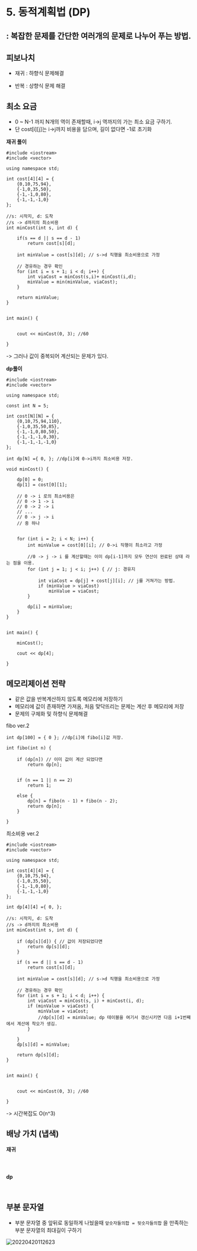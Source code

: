 # 5. 동적계획법 (DP)
: 복잡한 문제를 간단한 여러개의 문제로 나누어 푸는 방법.
-


## 피보나치 

- 재귀 
: 하향식 문제해결

- 반복 
: 상향식 문제 해결



## 최소 요금

- 0 ~ N-1 까지 N개의 역이 존재할때, i->j 역까지의 가는 최소 요금 구하기.
- 단 cost[i][j]는 i->j까지 비용을 담으며, 길이 없다면 -1로 초기화

**재귀 풀이**

```
#include <iostream>
#include <vector>

using namespace std;

int cost[4][4] = {
	{0,10,75,94},
	{-1,0,35,50},
	{-1,-1,0,80},
	{-1,-1,-1,0}
};

//s: 시작지, d: 도착 
//s -> d까지의 최소비용
int minCost(int s, int d) { 

	if(s == d || s == d - 1)
		return cost[s][d];

	int minValue = cost[s][d]; // s->d 직행을 최소비용으로 가정

	// 경유하는 경우 확인
	for (int i = s + 1; i < d; i++) {
		int viaCost = minCost(s,i)+ minCost(i,d);
		minValue = min(minValue, viaCost);
	}
	
	return minValue;
}


int main() {


	cout << minCost(0, 3); //60
		
}
```
-> 그러나 값이 중복되어 계산되는 문제가 있다.

**dp풀이**

```
#include <iostream>
#include <vector>

using namespace std;

const int N = 5;

int cost[N][N] = {
	{0,10,75,94,110},
	{-1,0,35,50,85},
	{-1,-1,0,80,50},
	{-1,-1,-1,0,30},
	{-1,-1,-1,-1,0}
};

int dp[N] ={ 0, }; //dp[i]에 0->i까지 최소비용 저장.

void minCost() {

	dp[0] = 0;
	dp[1] = cost[0][1];

	// 0 -> i 로의 최소비용은
	// 0 -> 1 -> i
	// 0 -> 2 -> i
	// ...
	// 0 -> j -> i 
	// 중 하나 

	
	for (int i = 2; i < N; i++) {
		int minValue = cost[0][i]; // 0->i 직행이 최소라고 가정

		//0 -> j -> i 를 계산할때는 이미 dp[i-1]까지 모두 연산이 완료된 상태 라는 점을 이용.
		for (int j = 1; j < i; j++) { // j: 경유지

			int viaCost = dp[j] + cost[j][i]; // j를 거쳐가는 방법.
			if (minValue > viaCost)
				minValue = viaCost;
		}

		dp[i] = minValue;
	}
}


int main() {

	minCost();

	cout << dp[4];

}
```

## 메모리제이션 전략 
- 같은 값을 반복계산하지 않도록 메모리에 저장하기
- 메모리에 값이 존재하면 가져옴, 처음 맞닥뜨리는 문제는 계산 후 메모리에 저장
- 문제의 구체화 및 하향식 문제해결
  

fibo ver.2

```
int dp[100] = { 0 }; //dp[i]에 fibo[i]값 저장.

int fibo(int n) {

	if (dp[n]) // 이미 값이 계산 되었다면
		return dp[n];


	if (n == 1 || n == 2)
		return 1;

	else {
		dp[n] = fibo(n - 1) + fibo(n - 2);
		return dp[n];
	}
		
}
```

최소비용 ver.2
```
#include <iostream>
#include <vector>

using namespace std;

int cost[4][4] = {
	{0,10,75,94},
	{-1,0,35,50},
	{-1,-1,0,80},
	{-1,-1,-1,0}
};

int dp[4][4] ={ 0, };

//s: 시작지, d: 도착 
//s -> d까지의 최소비용
int minCost(int s, int d) {

	if (dp[s][d]) { // 값이 저장되었다면
		return dp[s][d];
	}

	if (s == d || s == d - 1)
		return cost[s][d];

	int minValue = cost[s][d]; // s->d 직행을 최소비용으로 가정

	// 경유하는 경우 확인
	for (int i = s + 1; i < d; i++) {
		int viaCost = minCost(s, i) + minCost(i, d);
		if (minValue > viaCost) {
			minValue = viaCost;
			//dp[s][d] = minValue; dp 테이블을 여기서 갱신시키면 다음 i+1번째에서 계산에 착오가 생김.
		}
			
	}
	dp[s][d] = minValue;
	
	return dp[s][d];
}


int main() {


	cout << minCost(0, 3); //60

}
```
-> 시간복잡도 O(n^3)


## 배낭 가치 (냅색) 


**재귀**
```



```


**dp**

```


```


## 부분 문자열
- 부분 문자열 중 앞뒤로 동일하게 나눴을때 `앞숫자들의합 = 뒷숫자들의합` 을 만족하는 부분 문자열의 최대길이 구하기

![20220420112623](https://user-images.githubusercontent.com/86418674/164135443-d51ff34a-d218-4368-92ae-42f32ee53888.png)

